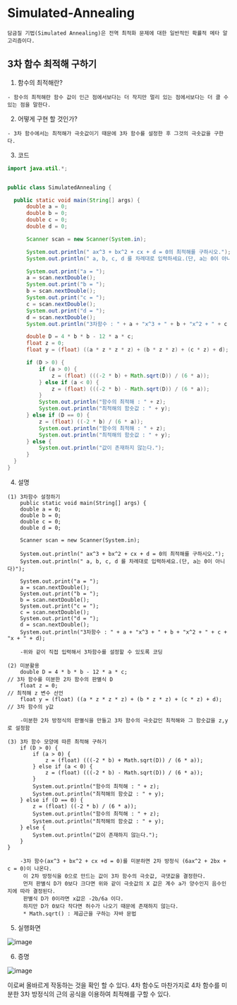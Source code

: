 # Simulated-Annealing
    담금질 기법(Simulated Annealing)은 전역 최적화 문제에 대한 일반적인 확률적 메타 알고리즘이다.
    
    
3차 함수 최적해 구하기
--------------------------


  1. 함수의 최적해란?
  
    - 함수의 최적해란 함수 값이 인근 점에서보다는 더 작지만 멀리 있는 점에서보다는 더 클 수 있는 점을 말한다.
    
  2. 어떻게 구현 할 것인가?
    
    - 3차 함수에서는 최적해가 극솟값이기 때문에 3차 함수를 설정한 후 그것의 극솟값을 구한다.
    
  3. 코드
  ```java 
  import java.util.*;


public class SimulatedAnnealing {

    public static void main(String[] args) {
        double a = 0;
        double b = 0;
        double c = 0;
        double d = 0;

        Scanner scan = new Scanner(System.in);

        System.out.println(" ax^3 + bx^2 + cx + d = 0의 최적해를 구하시오.");
        System.out.println(" a, b, c, d 를 차례대로 입력하세요.(단, a는 0이 아니다)");

        System.out.print("a = ");
        a = scan.nextDouble();
        System.out.print("b = ");
        b = scan.nextDouble();
        System.out.print("c = ");
        c = scan.nextDouble();
        System.out.print("d = ");
        d = scan.nextDouble();
        System.out.println("3차함수 : " + a + "x^3 + " + b + "x^2 + " + c + "x + " + d);

        double D = 4 * b * b - 12 * a * c;
        float z = 0;
        float y = (float) ((a * z * z * z) + (b * z * z) + (c * z) + d);

        if (D > 0) {
            if (a > 0) {
                z = (float) (((-2 * b) + Math.sqrt(D)) / (6 * a));
            } else if (a < 0) {
                z = (float) (((-2 * b) - Math.sqrt(D)) / (6 * a));
            }
            System.out.println("함수의 최적해 : " + z);
            System.out.println("최적해의 함숫값 : " + y);
        } else if (D == 0) {
            z = (float) ((-2 * b) / (6 * a));
            System.out.println("함수의 최적해 : " + z);
            System.out.println("최적해의 함숫값 : " + y);
        } else {
            System.out.println("값이 존재하지 않는다.");
        }
    }
}
```
  4. 설명
  
    (1) 3차함수 설정하기
        public static void main(String[] args) {
        double a = 0;
        double b = 0;
        double c = 0;
        double d = 0;

        Scanner scan = new Scanner(System.in);

        System.out.println(" ax^3 + bx^2 + cx + d = 0의 최적해를 구하시오.");
        System.out.println(" a, b, c, d 를 차례대로 입력하세요.(단, a는 0이 아니다)");

        System.out.print("a = ");
        a = scan.nextDouble();
        System.out.print("b = ");
        b = scan.nextDouble();
        System.out.print("c = ");
        c = scan.nextDouble();
        System.out.print("d = ");
        d = scan.nextDouble();
        System.out.println("3차함수 : " + a + "x^3 + " + b + "x^2 + " + c + "x + " + d);
        
        -위와 같이 직접 입력해서 3차함수를 설정할 수 있도록 코딩
        
    (2) 미분활용
        double D = 4 * b * b - 12 * a * c;                               // 3차 함수를 미분한 2차 함수의 판별식 D
        float z = 0;                                                     // 최적해 z 변수 선언
        float y = (float) ((a * z * z * z) + (b * z * z) + (c * z) + d); // 3차 함수의 y값
        
        -미분한 2차 방정식의 판별식을 만들고 3차 함수의 극솟값인 최적해와 그 함숫값을 z,y 로 설정함
        
    (3) 3차 함수 모양에 따른 최적해 구하기
        if (D > 0) {
            if (a > 0) {
                z = (float) (((-2 * b) + Math.sqrt(D)) / (6 * a));
            } else if (a < 0) {
                z = (float) (((-2 * b) - Math.sqrt(D)) / (6 * a));
            }
            System.out.println("함수의 최적해 : " + z);
            System.out.println("최적해의 함숫값 : " + y);
        } else if (D == 0) {
            z = (float) ((-2 * b) / (6 * a));
            System.out.println("함수의 최적해 : " + z);
            System.out.println("최적해의 함숫값 : " + y);
        } else {
            System.out.println("값이 존재하지 않는다.");
        }
    }
    
        -3차 함수(ax^3 + bx^2 + cx +d = 0)를 미분하면 2차 방정식 (6ax^2 + 2bx + c = 0)이 나온다.
         이 2차 방정식을 0으로 만드는 값이 3차 함수의 극솟값, 극댓값을 결정한다.
         먼저 판별식 D가 0보다 크다면 위와 같이 극솟값의 X 값은 계수 a가 양수인지 음수인지에 따라 결정된다.
         판별식 D가 0이라면 x값은 -2b/6a 이다.
         하지만 D가 0보다 작다면 허수가 나오기 때문에 존재하지 않는다.
         * Math.sqrt() : 제곱근을 구하는 자바 문법 
         
  5. 실행화면
  
   ![image](https://user-images.githubusercontent.com/80373177/121355559-f3447b80-c96a-11eb-9165-9da23b2fae77.png)
   
  6. 증명
  
   ![image](https://user-images.githubusercontent.com/80373177/121355961-61893e00-c96b-11eb-8f6c-3563afda50f5.png)
   
   
   
   이로써 올바르게 작동하는 것을 확인 할 수 있다. 4차 함수도 마찬가지로 4차 함수를 미분한 3차 방정식의 근의 공식을 이용하여 최적해를 구할 수 있다.


  
  
    
    
    


    
